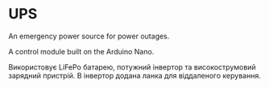 # UPS
 An emergency power source for power outages.
 
 A control module built on the Arduino Nano.
 
 
 Використовує LiFePo батарею, потужний інвертор та високострумовий зарядний пристрій.
 В інвертор додана ланка для віддаленого керування.
 